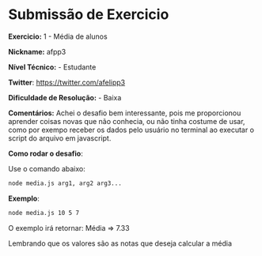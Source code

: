 # Submissão de Exercicio

**Exercicio:** 1 - Média de alunos

**Nickname:** afpp3

**Nível Técnico:** - Estudante

**Twitter**: https://twitter.com/afelipp3

**Dificuldade de Resolução:** - Baixa

**Comentários:** Achei o desafio bem interessante, pois me proporcionou aprender coisas novas que
não conhecia, ou não tinha costume de usar, como por exempo receber os dados pelo usuário no terminal ao executar
o script do arquivo em javascript.

**Como rodar o desafio**:

Use o comando abaixo:

```bash
node media.js arg1, arg2 arg3...
```

**Exemplo**:

```bash
node media.js 10 5 7
```

O exemplo irá retornar: Média => 7.33

Lembrando que os valores são as notas que deseja calcular a média
